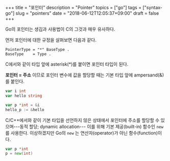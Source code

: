 +++
title = "포인터"
description = "Pointer"
topics = ["go"]
tags = ["syntax-go"]
slug = "pointers"
date = "2018-06-12T12:05:37+09:00"
draft = false
+++

Go의 포인터는 생김과 사용법이 C의 그것과 매우 유사하다.

먼저  포인터에 대한 규정을 살펴보면 다음과 같다.

```
PointerType = "*" BaseType .
BaseType    = Type .
```

C에서와 같이 타입 앞에 asterisk(*)를 붙이면 포인터 타입이 된다.

**포인터 = 주소** 이므로 포인터 변수에 값을 할당할 때는 기본 타입 앞에 ampersand(&)를 붙인다.

```go
var i int
var hello string

var p *int = &i
hello_p := &hello
```

C/C++에서와 같이 기본 타입을 선언하지 않은 상태에서 포인터에 주소를 할당할 수 있으며---동적 할당; dynamic allocation--- 이를 위해 기본 제공(built-in) 함수인 `new` 를 사용한다. 이상하겠지만 Go의 `new` 는 연산자(operator)가 아닌 함수(function)이다.

```go
var p *int
p = new(int)
```

